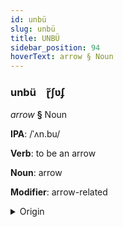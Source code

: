 ```yaml
---
id: unbü
slug: unbü
title: UNBÜ
sidebar_position: 94
hoverText: arrow § Noun
---
```


### unbü&emsp;<span kind="abugida">ɽ̃ʃʋʄ</span>

*arrow* **§** Noun

**IPA**: /ˈʌn.bu/

**Verb**: to be an arrow

**Noun**: arrow

**Modifier**: arrow-related

<details>
    <summary>Origin</summary>
    Tamil அம்பு ampu [ɐmbɯ]<br/>
    <em>Dravidian Language Family</em>
</details>